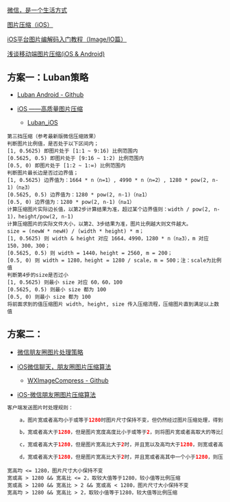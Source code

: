 

[微信，是一个生活方式](https://link.zhihu.com/?target=http%3A//weixin.qq.com/cgi-bin/readtemplate%3Fpromote%3D2%26nav%3Dcontact%26t%3Dweixin_faq_networkflow)

[图片压缩（iOS）](https://zhuanlan.zhihu.com/p/92773524)

[iOS平台图片编解码入门教程（Image/IO篇）](https://dreampiggy.com/2017/10/30/iOS%E5%B9%B3%E5%8F%B0%E5%9B%BE%E7%89%87%E7%BC%96%E8%A7%A3%E7%A0%81%E5%85%A5%E9%97%A8%E6%95%99%E7%A8%8B%EF%BC%88Image:IO%E7%AF%87%EF%BC%89/)

[浅谈移动端图片压缩(iOS & Android)](https://juejin.cn/post/6844903775371526158#heading-34)





## 方案一：Luban策略

* [Luban Android - Github](https://github.com/Curzibn/Luban)

* [iOS ——高质量图片压缩](https://www.jianshu.com/p/7bb78eed7826)
  * [Luban_iOS](https://github.com/GuoZhiQiang/Luban_iOS)



```
第三挡压缩（参考最新版微信压缩效果）
判断图片比例值，是否处于以下区间内；
[1, 0.5625) 即图片处于 [1:1 ~ 9:16) 比例范围内
[0.5625, 0.5) 即图片处于 [9:16 ~ 1:2) 比例范围内
[0.5, 0) 即图片处于 [1:2 ~ 1:∞) 比例范围内
判断图片最长边是否过边界值；
[1, 0.5625) 边界值为：1664 * n（n=1）, 4990 * n（n=2）, 1280 * pow(2, n-1)（n≥3）
[0.5625, 0.5) 边界值为：1280 * pow(2, n-1)（n≥1）
[0.5, 0) 边界值为：1280 * pow(2, n-1)（n≥1）
计算压缩图片实际边长值，以第2步计算结果为准，超过某个边界值则：width / pow(2, n-1)，height/pow(2, n-1)
计算压缩图片的实际文件大小，以第2、3步结果为准，图片比例越大则文件越大。
size = (newW * newH) / (width * height) * m；
[1, 0.5625) 则 width & height 对应 1664，4990，1280 * n（n≥3），m 对应 150，300，300；
[0.5625, 0.5) 则 width = 1440，height = 2560, m = 200；
[0.5, 0) 则 width = 1280，height = 1280 / scale，m = 500；注：scale为比例值
判断第4步的size是否过小
[1, 0.5625) 则最小 size 对应 60，60，100
[0.5625, 0.5) 则最小 size 都为 100
[0.5, 0) 则最小 size 都为 100
将前面求到的值压缩图片 width, height, size 传入压缩流程，压缩图片直到满足以上数值
```







## 方案二：

* [微信朋友圈图片处理策略](https://coffee.pmcaff.com/article/2000000000007505/pmcaff?utm_source=forum&id=2000000000007505)

* [iOS微信聊天，朋友圈图片压缩算法](https://www.jianshu.com/p/5b77da571a5c)
  * [WXImageCompress - Github](https://github.com/hucool/WXImageCompress)
* [iOS-微信朋友圈图片压缩算法](https://blog.csdn.net/a429778435/article/details/80604470)



```swift
客户端发送图片时处理规则：

	a，图片宽或者高均小于或等于1280时图片尺寸保持不变，但仍然经过图片压缩处理，得到小文件的同尺寸图片

	b，宽或者高大于1280，但是图片宽度高度比小于或等于2，则将图片宽或者高取大的等比压缩至1280

	c，宽或者高大于1280，但是图片宽高比大于2时，并且宽以及高均大于1280，则宽或者高取小的等比压缩至1280

	d，宽或者高大于1280，但是图片宽高比大于2时，并且宽或者高其中一个小于1280，则压缩至同尺寸的小文件图片       
```



```
宽高均 <= 1280，图片尺寸大小保持不变
宽或高 > 1280 && 宽高比 <= 2，取较大值等于1280，较小值等比例压缩
宽或高 > 1280 && 宽高比 > 2 && 宽或高 < 1280，图片尺寸大小保持不变
宽高均 > 1280 && 宽高比 > 2，取较小值等于1280，较大值等比例压缩
```





